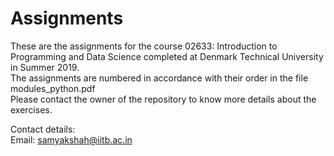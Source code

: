# Assignments  <br>
These are the assignments for the course 02633: Introduction to Programming and Data Science completed at Denmark Technical University in Summer 2019.<br>
The assignments are numbered in accordance with their order in the file modules_python.pdf <br>
Please contact the owner of the repository to know more details about the exercises.<br>

Contact details:<br>
Email: samyakshah@iitb.ac.in